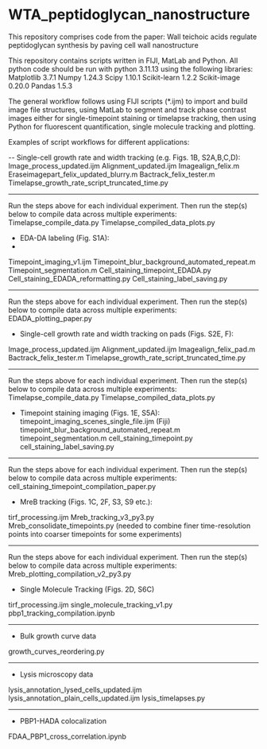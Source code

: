 # WTA_peptidoglycan_nanostructure
This repository comprises code from the paper: Wall teichoic acids regulate peptidoglycan synthesis by paving cell wall nanostructure 

This repository contains scripts written in FIJI, MatLab and Python. All python code should be run with python 3.11.13 using the following libraries:
Matplotlib 3.7.1
Numpy 1.24.3
Scipy 1.10.1
Scikit-learn 1.2.2
Scikit-image 0.20.0
Pandas 1.5.3

The general workflow follows using FIJI scripts (*.ijm) to import and build image file structures, using MatLab to segment and track phase contrast images either for single-timepoint staining or timelapse tracking, then using Python for fluorescent quantification, single molecule tracking and plotting.

Examples of script workflows for different applications:

-- Single-cell growth rate and width tracking (e.g. Figs. 1B, S2A,B,C,D):
Image_process_updated.ijm
Alignment_updated.ijm
Imagealign_felix.m
Eraseimagepart_felix_updated_blurry.m
Bactrack_felix_tester.m
Timelapse_growth_rate_script_truncated_time.py
________
Run the steps above for each individual experiment. Then run the step(s) below to compile data across multiple experiments:
Timelapse_compile_data.py
Timelapse_compiled_data_plots.py


- EDA-DA labeling (Fig. S1A):
- 
Timepoint_imaging_v1.ijm
Timepoint_blur_background_automated_repeat.m
Timepoint_segmentation.m
Cell_staining_timepoint_EDADA.py
Cell_staining_EDADA_reformatting.py
Cell_staining_label_saving.py
________
Run the steps above for each individual experiment. Then run the step(s) below to compile data across multiple experiments:
EDADA_plotting_paper.py 

- Single-cell growth rate and width tracking on pads (Figs. S2E, F):

Image_process_updated.ijm
Alignment_updated.ijm
Imagealign_felix_pad.m
Bactrack_felix_tester.m
Timelapse_growth_rate_script_truncated_time.py
________
Run the steps above for each individual experiment. Then run the step(s) below to compile data across multiple experiments:
Timelapse_compile_data.py
Timelapse_compiled_data_plots.py

- Timepoint staining imaging (Figs. 1E, S5A):
timepoint_imaging_scenes_single_file.ijm (Fiji)
timepoint_blur_background_automated_repeat.m
timepoint_segmentation.m
cell_staining_timepoint.py
cell_staining_label_saving.py
________
Run the steps above for each individual experiment. Then run the step(s) below to compile data across multiple experiments:
cell_staining_timepoint_compilation_paper.py

- MreB tracking (Figs. 1C, 2F, S3, S9 etc.):

tirf_processing.ijm
Mreb_tracking_v3_py3.py
Mreb_consolidate_timepoints.py (needed to combine finer time-resolution points into coarser timepoints for some experiments)
________
Run the steps above for each individual experiment. Then run the step(s) below to compile data across multiple experiments:
Mreb_plotting_compilation_v2_py3.py

- Single Molecule Tracking (Figs. 2D, S6C)

tirf_processing.ijm
single_molecule_tracking_v1.py
pbp1_tracking_compilation.ipynb
________
- Bulk growth curve data

growth_curves_reordering.py
________
- Lysis microscopy data

lysis_annotation_lysed_cells_updated.ijm
lysis_annotation_plain_cells_updated.ijm
lysis_timelapses.py
________
- PBP1-HADA colocalization

FDAA_PBP1_cross_correlation.ipynb

